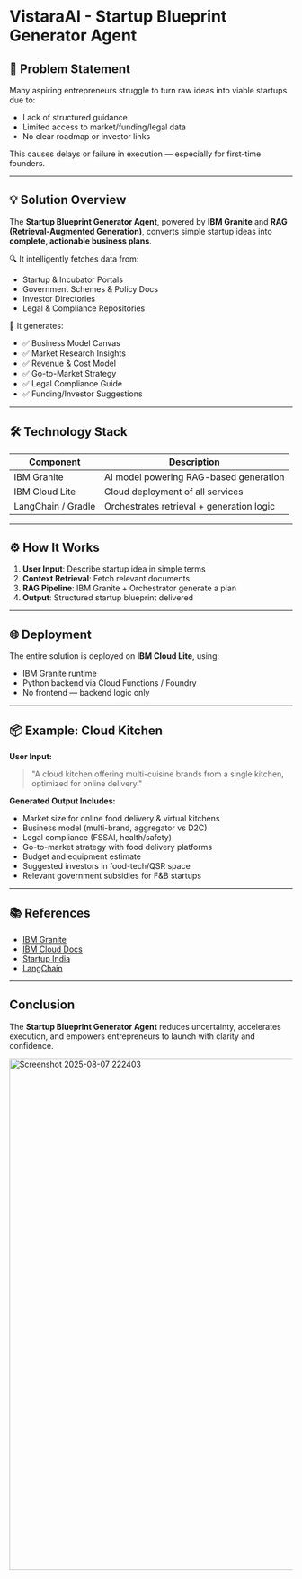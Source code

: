 # VistaraAI - Startup Blueprint Generator Agent

## 🧩 Problem Statement
Many aspiring entrepreneurs struggle to turn raw ideas into viable startups due to:
- Lack of structured guidance
- Limited access to market/funding/legal data
- No clear roadmap or investor links

This causes delays or failure in execution — especially for first-time founders.

---

## 💡 Solution Overview
The **Startup Blueprint Generator Agent**, powered by **IBM Granite** and **RAG (Retrieval-Augmented Generation)**, converts simple startup ideas into **complete, actionable business plans**.

🔍 It intelligently fetches data from:
- Startup & Incubator Portals
- Government Schemes & Policy Docs
- Investor Directories
- Legal & Compliance Repositories

🎯 It generates:
- ✅ Business Model Canvas
- ✅ Market Research Insights
- ✅ Revenue & Cost Model
- ✅ Go-to-Market Strategy
- ✅ Legal Compliance Guide
- ✅ Funding/Investor Suggestions

---

## 🛠️ Technology Stack
| Component         | Description                                      |
|------------------|--------------------------------------------------|
|  IBM Granite    | AI model powering RAG-based generation           |
|  IBM Cloud Lite | Cloud deployment of all services                 |
|  LangChain / Gradle | Orchestrates retrieval + generation logic    |


---

## ⚙️ How It Works

1.  **User Input**: Describe startup idea in simple terms
2.  **Context Retrieval**: Fetch relevant documents
3.  **RAG Pipeline**: IBM Granite + Orchestrator generate a plan
4. **Output**: Structured startup blueprint delivered

---

## 🌐 Deployment
The entire solution is deployed on **IBM Cloud Lite**, using:
- IBM Granite runtime
- Python backend via Cloud Functions / Foundry
- No frontend — backend logic only

---

## 📦 Example: Cloud Kitchen

**User Input:**  
> "A cloud kitchen offering multi-cuisine brands from a single kitchen, optimized for online delivery."

**Generated Output Includes:**
-  Market size for online food delivery & virtual kitchens
-  Business model (multi-brand, aggregator vs D2C)
-  Legal compliance (FSSAI, health/safety)
-  Go-to-market strategy with food delivery platforms
-  Budget and equipment estimate
-  Suggested investors in food-tech/QSR space
-  Relevant government subsidies for F&B startups

---

## 📚 References
- [IBM Granite](https://www.ibm.com/products/granite)  
- [IBM Cloud Docs](https://cloud.ibm.com/docs)  
- [Startup India](https://www.startupindia.gov.in)  
- [LangChain](https://www.langchain.com)

---

##  Conclusion
The **Startup Blueprint Generator Agent** reduces uncertainty, accelerates execution, and empowers entrepreneurs to launch with clarity and confidence.

<img width="1919" height="911" alt="Screenshot 2025-08-07 222403" src="https://github.com/user-attachments/assets/c2f69445-b456-4d2a-9a8d-28c7edca388d" />

